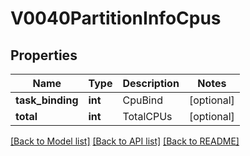 # V0040PartitionInfoCpus

## Properties
Name | Type | Description | Notes
------------ | ------------- | ------------- | -------------
**task_binding** | **int** | CpuBind | [optional] 
**total** | **int** | TotalCPUs | [optional] 

[[Back to Model list]](../README.md#documentation-for-models) [[Back to API list]](../README.md#documentation-for-api-endpoints) [[Back to README]](../README.md)


